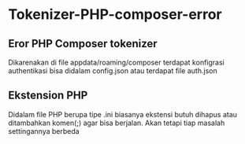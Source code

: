 # Tokenizer-PHP-composer-error
## Eror PHP Composer tokenizer
Dikarenakan di file appdata/roaming/composer terdapat konfigrasi authentikasi bisa didalam config.json atau terdapat file auth.json

## Ekstension PHP
Didalam file PHP berupa tipe .ini biasanya ekstensi butuh dihapus atau ditambahkan komen(;) agar bisa berjalan. Akan tetapi tiap masalah settingannya berbeda
